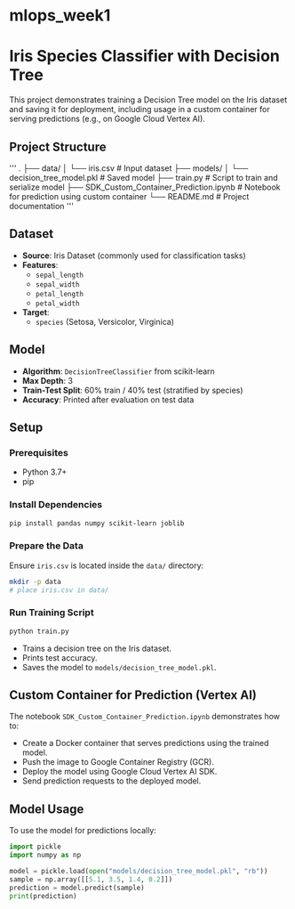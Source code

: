 # mlops_week1
# Iris Species Classifier with Decision Tree

This project demonstrates training a Decision Tree model on the Iris dataset and saving it for deployment, including usage in a custom container for serving predictions (e.g., on Google Cloud Vertex AI).

## Project Structure
'''
.
├── data/
│   └── iris.csv                  # Input dataset
├── models/
│   └── decision\_tree\_model.pkl   # Saved model
├── train.py                      # Script to train and serialize model
├── SDK\_Custom\_Container\_Prediction.ipynb  # Notebook for prediction using custom container
└── README.md                     # Project documentation
'''

## Dataset

- **Source**: Iris Dataset (commonly used for classification tasks)
- **Features**: 
  - `sepal_length`
  - `sepal_width`
  - `petal_length`
  - `petal_width`
- **Target**: 
  - `species` (Setosa, Versicolor, Virginica)

## Model

- **Algorithm**: `DecisionTreeClassifier` from scikit-learn
- **Max Depth**: 3
- **Train-Test Split**: 60% train / 40% test (stratified by species)
- **Accuracy**: Printed after evaluation on test data

## Setup

### Prerequisites

- Python 3.7+
- pip

### Install Dependencies

```bash
pip install pandas numpy scikit-learn joblib
````

### Prepare the Data

Ensure `iris.csv` is located inside the `data/` directory:

```bash
mkdir -p data
# place iris.csv in data/
```

### Run Training Script

```bash
python train.py
```

* Trains a decision tree on the Iris dataset.
* Prints test accuracy.
* Saves the model to `models/decision_tree_model.pkl`.

## Custom Container for Prediction (Vertex AI)

The notebook `SDK_Custom_Container_Prediction.ipynb` demonstrates how to:

* Create a Docker container that serves predictions using the trained model.
* Push the image to Google Container Registry (GCR).
* Deploy the model using Google Cloud Vertex AI SDK.
* Send prediction requests to the deployed model.

## Model Usage

To use the model for predictions locally:

```python
import pickle
import numpy as np

model = pickle.load(open("models/decision_tree_model.pkl", "rb"))
sample = np.array([[5.1, 3.5, 1.4, 0.2]])
prediction = model.predict(sample)
print(prediction)
```

